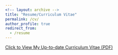 ```yaml
---
<!-- layout: archive -->
title: "Resume/Curriculum Vitae"
permalink: /cv/
author_profile: true
redirect_from:
  - /resume
---
```



[Click to View My Up-to-date Curriculum Vitae (PDF)](https://nishtha777.github.io/files/Nishtha_Agrawal_Resume_CV.pdf)

<!-- <embed src="https://JiahaoPlus.github.io/files/CV_jh.pdf" width="650" height="1800" type='application/pdf'> -->